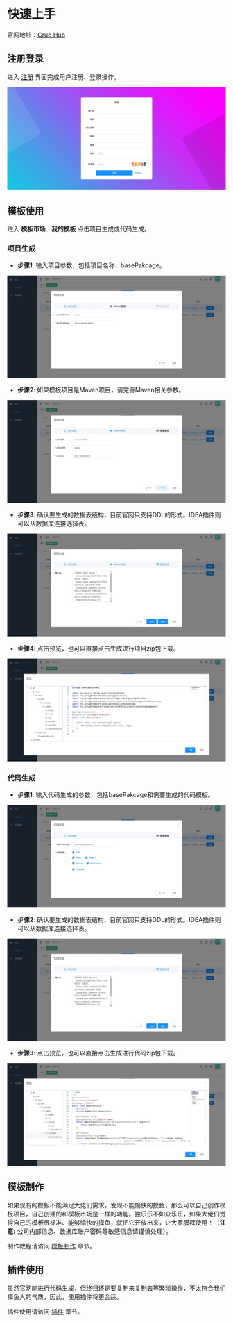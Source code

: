 # 快速上手
官网地址：[Crud Hub](https://crud-hub.top/)
## 注册登录
 
进入 [注册](https://crud-hub.top/#/signup) 界面完成用户注册、登录操作。

![注册图](./zc.jpg)


## 模板使用

进入 **模板市场**、**我的模板** 点击项目生成或代码生成。

### 项目生成

- **步骤1**: 输入项目参数，包括项目名称、basePakcage。

![](./xmcs.jpg)

- **步骤2**: 如果模板项目是Maven项目，请完善Maven相关参数。

![](./mvcs.jpg)

- **步骤3**: 确认要生成的数据表结构，目前官网只支持DDL的形式。IDEA插件则可以从数据库连接选择表。

![](./sjcs.jpg)

- **步骤4**: 点击预览，也可以直接点击生成进行项目zip包下载。

![](./xmyl.jpg)

### 代码生成

- **步骤1**: 输入代码生成的参数，包括basePakcage和需要生成的代码模板。

![](./dmcs.jpg)
 
- **步骤2**: 确认要生成的数据表结构，目前官网只支持DDL的形式。IDEA插件则可以从数据库连接选择表。

![](./dmsj.jpg)
 
- **步骤3**: 点击预览，也可以直接点击生成进行代码zip包下载。

![](./dmyl.jpg)

## 模板制作

如果现有的模板不能满足大佬们需求，发现不能愉快的摸鱼，那么可以自己创作模板项目，自己创建的和模板市场是一样的功能。独乐乐不如众乐乐，如果大佬们觉得自己的模板很标准、能够愉快的摸鱼，就把它开放出来，让大家膜拜使用！（**注意:** 公司内部信息、数据库账户密码等敏感信息请谨慎处理）。

制作教程请访问 [模板制作](../template/project.md) 章节。

## 插件使用

虽然官网能进行代码生成，但终归还是要复制来复制去等繁琐操作，不太符合我们摸鱼人的气质，因此，使用插件将更合适。

插件使用请访问 [插件](../plugin/idea.md) 章节。